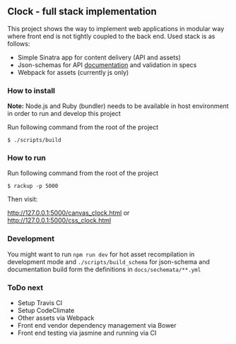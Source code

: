 ## Clock - full stack implementation

This project shows the way to implement web applications in modular way where front end is not tightly coupled to the back end. Used stack is as follows:

* Simple Sinatra app for content delivery (API and assets)
* Json-schemas for API [documentation](https://github.com/AMekss/clock/blob/master/docs/schema.md) and validation in specs
* Webpack for assets (currently js only)

### How to install

**Note:** Node.js and Ruby (bundler) needs to be available in host environment in order to run and develop this project

Run following command from the root of the project

````
$ ./scripts/build
````

### How to run

Run following command from the root of the project

````
$ rackup -p 5000
````

Then visit:

http://127.0.0.1:5000/canvas_clock.html or http://127.0.0.1:5000/css_clock.html


### Development

You might want to run `npm run dev` for hot asset recompilation in development mode and `./scripts/build_schema` for json-schema and documentation build form the definitions in `docs/sechemata/**.yml`

### ToDo next

* Setup Travis CI
* Setup CodeClimate
* Other assets via Webpack
* Front end vendor dependency management via Bower
* Front end testing via jasmine and running via CI
